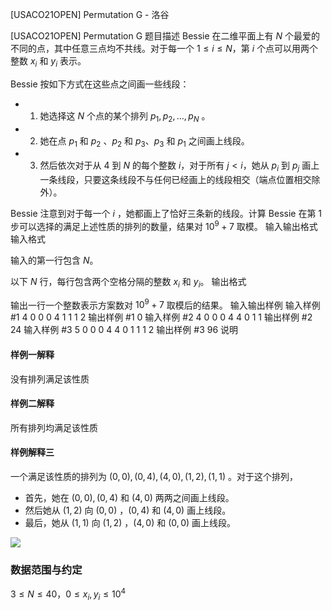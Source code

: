 



[USACO21OPEN] Permutation G - 洛谷














[USACO21OPEN] Permutation G
题目描述
Bessie 在二维平面上有 $N$ 个最爱的不同的点，其中任意三点均不共线。对于每一个 $1\le i\le N$，第 $i$ 个点可以用两个整数 $x_i$ 和 $y_i$ 表示。

Bessie 按如下方式在这些点之间画一些线段：

- 1. 她选择这 $N$ 个点的某个排列 $p_1,p_2,\dots,p_N$ 。
- 2. 她在点 $p_1$ 和 $p_2$ 、$p_2$ 和 $p_3$、$p_3$ 和 $p_1$ 之间画上线段。
- 3. 然后依次对于从 $4$ 到 $N$ 的每个整数 $i$，对于所有 $j<i$，她从 $p_i$ 到 $p_j$ 画上一条线段，只要这条线段不与任何已经画上的线段相交（端点位置相交除外）。

Bessie 注意到对于每一个 $i$ ，她都画上了恰好三条新的线段。计算 Bessie 在第 $1$ 步可以选择的满足上述性质的排列的数量，结果对 $10^9+7$ 取模。 
输入输出格式
输入格式

输入的第一行包含 $N$。

以下 $N$ 行，每行包含两个空格分隔的整数 $x_i$ 和 $y_i$。 
输出格式

输出一行一个整数表示方案数对 $10^9+7$ 取模后的结果。
输入输出样例
输入样例 #1
4
0 0
0 4
1 1
1 2
输出样例 #1
0
输入样例 #2
4
0 0
0 4
4 0
1 1
输出样例 #2
24
输入样例 #3
5
0 0
0 4
4 0
1 1
1 2
输出样例 #3
96
说明
#### 样例一解释

没有排列满足该性质

#### 样例二解释

所有排列均满足该性质

#### 样例解释三

一个满足该性质的排列为 $(0,0),(0,4),(4,0),(1,2),(1,1)$ 。对于这个排列，

- 首先，她在 $(0,0),(0,4)$ 和 $(4,0)$ 两两之间画上线段。
- 然后她从 $(1,2)$ 向 $(0,0)$ ，$(0,4)$ 和 $(4,0)$ 画上线段。
- 最后，她从 $(1,1)$ 向 $(1,2)$ ，$(4,0)$ 和 $(0,0)$ 画上线段。 

![](http://usaco.org/current/data/fig_permutation_gold_open21.png)

### 数据范围与约定

$3\le N \le 40$，$0\le x_i,y_i \le 10^4$







